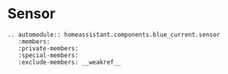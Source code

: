 # Sensor

```{eval-rst}
.. automodule:: homeassistant.components.blue_current.sensor
   :members:
   :private-members:
   :special-members:
   :exclude-members: __weakref__
```